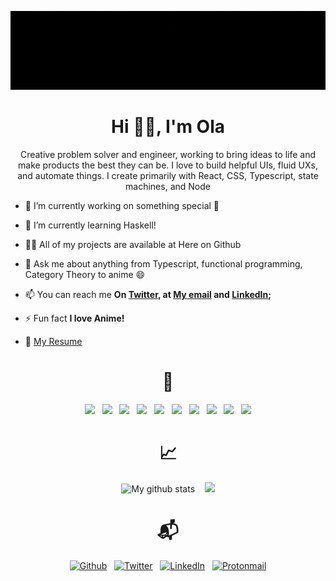 <!--### Hi there 👋-->

![Animated Banner Gif](./animatedBanner-no-loop.gif)
<h1 align="center">Hi <span align="center">👋🏾</span>, I'm Ola</h1>
<p align="center">Creative problem solver and engineer, working to bring ideas to life and make products the best they can be. I love to build helpful UIs, fluid UXs, and automate things. I create primarily with React, CSS, Typescript, state machines, and Node</p>

<!-- <p align="left"> <a href="https://twitter.com/olaolumustapha" target="blank"><img src="https://img.shields.io/twitter/follow/olaolumustapha?logo=twitter&style=for-the-badge" alt="olaolumustapha" /></a> </p> -->

- 🔭 I’m currently working on something special 💜

- 🌱 I’m currently learning Haskell!

- 👨‍💻 All of my projects are available at Here on Github

- 💬 Ask me about anything from Typescript, functional programming, Category Theory to anime 😄

- 📫 You can reach me **On [Twitter](https://twitter.com/OlaoluMustapha), at [My email](mailto:olaolum@pm.me) and [LinkedIn](https://www.linkedin.com/in/olaoluwam/);**

- ⚡ Fun fact **I love Anime!**

- 📄 [My Resume](https://standardresume.co/r/olaolum)

<h1 align="center">🤖</h1>
<p align="center">
  <img src="https://img.shields.io/badge/HTML5-E34F26?style=for-the-badge&logo=html5&logoColor=white" />
  &nbsp;  <!-- HTML space code-->
  <img src="https://img.shields.io/badge/CSS3-1572B6?style=for-the-badge&logo=css3&logoColor=white" />
  &nbsp;
  <img src="https://img.shields.io/badge/JavaScript-323330?style=for-the-badge&logo=javascript&logoColor=F7DF1E" />
  &nbsp;
  <img src="https://img.shields.io/badge/TypeScript-007ACC?style=for-the-badge&logo=typescript&logoColor=white" />
  &nbsp;
  <img src="https://img.shields.io/badge/react-%2320232a.svg?style=for-the-badge&logo=react&logoColor=%2361DAFB" />
  &nbsp;
  <img src="https://img.shields.io/badge/node.js-6DA55F?style=for-the-badge&logo=node.js&logoColor=white" />
  &nbsp;
  <img src="https://img.shields.io/badge/tailwindcss-%2338B2AC.svg?style=for-the-badge&logo=tailwind-css&logoColor=white" />
  &nbsp;
  <img src="https://img.shields.io/badge/styled--components-DB7093?style=for-the-badge&logo=styled-components&logoColor=white" />
  &nbsp;
  <img src="https://img.shields.io/badge/SASS-hotpink.svg?style=for-the-badge&logo=SASS&logoColor=white" />
  &nbsp;
  <img src="https://img.shields.io/badge/shell_script-%23121011.svg?style=for-the-badge&logo=gnu-bash&logoColor=white" />
</p>

<h1 align="center">📈</h1>
<p align="center">
  <img src="https://github-readme-stats.vercel.app/api?username=OlaoluwaM&show_icons=true&include_all_commits=true&theme=cobalt&hide_border=true" alt="My github stats" />
  &nbsp;&nbsp;
  <img src="https://github-readme-stats.vercel.app/api/top-langs/?username=OlaoluwaM&layout=compact&theme=cobalt&hide_border=true" />
</p>

<h1 align="center">📬</h1>
<div align="center">
  
  [<img alt="Github" src="https://img.shields.io/badge/GitHub-%23000000.svg?&style=for-the-badge&logo=Github&logoColor=white" />](https://github.com/OlaoluwaM)
  &nbsp;
  [<img alt="Twitter" src="https://img.shields.io/badge/twitter-%231DA1F2.svg?&style=for-the-badge&logo=twitter&logoColor=white" />](https://twitter.com/OlaoluMustapha)
  &nbsp;
  [<img alt="LinkedIn" src="https://img.shields.io/badge/linkedin-%230077B5.svg?style=for-the-badge&logo=linkedin&logoColor=white" />](https://www.linkedin.com/in/olaoluwam/)
  &nbsp;
  [<img alt="Protonmail" src="https://img.shields.io/badge/ProtonMail-8B89CC?style=for-the-badge&logo=protonmail&logoColor=white" />](mailto:olaolum@pm.me)

</div>
